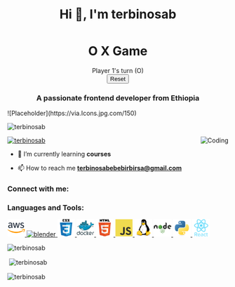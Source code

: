<h1 align="center">Hi 👋, I'm terbinosab</h1>
<!DOCTYPE html>
<html lang="en">
<head>

  <meta charset="UTF-8">
  <meta name="viewport" content="width=device-width, initial-scale=1.0">
  <title>O X Game</title>
  <link rel="stylesheet" href="https://stackpath.bootstrapcdn.com/bootstrap/4.5.2/css/bootstrap.min.css">
  <link rel="stylesheet" href="m.css">
  <style>
    .container {
  text-align: center;
  margin-top: 50px;
}

.board {
  display: grid;
  grid-template-columns: repeat(3, 100px);
  grid-template-rows: repeat(3, 100px);
  gap: 5px;
  background-color: #333;
  padding: 5px;
}

.board > div {
  border: 2px solid #fff;
  display: flex;
  align-items: center;
  justify-content: center;
  font-size: 2em;
  color: #fff;
  cursor: pointer;
  transition: background-color 0.3s ease;
}

.board > div:hover {
  background-color: #555;
}

.message {
  margin-top: 20px;
  font-size: 1.5em;
  color: #fff;
}

.reset-btn {
  margin-top: 20px;
  padding: 10px 20px;
  font-size: 1em;
  cursor: pointer;
  background-color: #ff5733;
  color: #fff;
  border: none;
  border-radius: 5px;
  transition: background-color 0.3s ease;
}

.reset-btn:hover {
  background-color: #ff7f5e;
}
/* Media Query for smaller screens */
@media only screen and (max-width: 600px) {
  .board {
    grid-template-columns: repeat(3, 80px);
    grid-template-rows: repeat(3, 80px);
  }
}
  </style>
</head>
<body>
  <div class="container">
    <h1>O X Game</h1>
    <div id="board" class="board"></div>
    <div id="message" class="message">Player 1's turn (O)</div>
    <button id="resetBtn" class="reset-btn">Reset</button>
  </div>
  <script src="m.js">
    const board = document.getElementById('board');
const message = document.getElementById('message');
const resetBtn = document.getElementById('resetBtn');

let currentPlayer = 'O';
let boardState = ['', '', '', '', '', '', '', '', ''];
let gameActive = true;

const winningConditions = [
  [0, 1, 2],
  [3, 4, 5],
  [6, 7, 8],
  [0, 3, 6],
  [1, 4, 7],
  [2, 5, 8],
  [0, 4, 8],
  [2, 4, 6]
];

function handleCellClick(index) {
  if (!gameActive || boardState[index] !== '') return;

  boardState[index] = currentPlayer;
  renderBoard();
  if (checkWin()) {
    message.innerText = `${currentPlayer} wins!`;
    gameActive = false;
    return;
  }
  if (checkDraw()) {
    message.innerText = `It's a draw!`;
    gameActive = false;
    return;
  }
  currentPlayer = currentPlayer === 'O' ? 'X' : 'O';
  message.innerText = `Player ${currentPlayer}'s turn`;
}

function checkWin() {
  return winningConditions.some(condition => {
    return condition.every(index => {
      return boardState[index] === currentPlayer;
    });
  });
}

function checkDraw() {
  return boardState.every(cell => cell !== '');
}

function renderBoard() {
  board.innerHTML = '';
  boardState.forEach((cell, index) => {
    const cellElement = document.createElement('div');
    cellElement.innerText = cell;
    cellElement.classList.add('cell');
    cellElement.addEventListener('click', () => handleCellClick(index));
    board.appendChild(cellElement);
  });
}

function resetGame() {
  currentPlayer = 'O';
  boardState = ['', '', '', '', '', '', '', '', ''];
  gameActive = true;
  message.innerText = `Player ${currentPlayer}'s turn`;
  renderBoard();
}

resetBtn.addEventListener('click', resetGame);

resetGame();

  </script>
</body>
</html>
<h3 align="center">A passionate frontend developer from Ethiopia</h3>
![Placeholder](https://via.Icons.jpg.com/150)

<p align="left"> <img src="https://github.com/terbinosab" alt="terbinosab" /> </p>
<img align="right" alt="Coding" src=".jpg">
<p align="left"> <a href="https://github.com/ryo-ma/github-profile-trophy"><img src="https://github-profile-trophy.vercel.app/?username=terbinosab" alt="terbinosab" /></a> </p>


- 🌱 I’m currently learning **courses**

- 📫 How to reach me **terbinosabebebirbirsa@gmail.com**

<h3 align="left">Connect with me:</h3>
<p align="left">
</p>

<h3 align="left">Languages and Tools:</h3>
<p align="left"> <a href="https://aws.amazon.com" target="_blank" rel="noreferrer"> <img src="https://raw.githubusercontent.com/devicons/devicon/master/icons/amazonwebservices/amazonwebservices-original-wordmark.svg" alt="aws" width="40" height="40"/> </a> <a href="https://www.blender.org/" target="_blank" rel="noreferrer"> <img src="https://download.blender.org/branding/community/blender_community_badge_white.svg" alt="blender" width="40" height="40"/> </a> <a href="https://www.w3schools.com/css/" target="_blank" rel="noreferrer"> <img src="https://raw.githubusercontent.com/devicons/devicon/master/icons/css3/css3-original-wordmark.svg" alt="css3" width="40" height="40"/> </a> <a href="https://www.docker.com/" target="_blank" rel="noreferrer"> <img src="https://raw.githubusercontent.com/devicons/devicon/master/icons/docker/docker-original-wordmark.svg" alt="docker" width="40" height="40"/> </a> <a href="https://www.w3.org/html/" target="_blank" rel="noreferrer"> <img src="https://raw.githubusercontent.com/devicons/devicon/master/icons/html5/html5-original-wordmark.svg" alt="html5" width="40" height="40"/> </a> <a href="https://developer.mozilla.org/en-US/docs/Web/JavaScript" target="_blank" rel="noreferrer"> <img src="https://raw.githubusercontent.com/devicons/devicon/master/icons/javascript/javascript-original.svg" alt="javascript" width="40" height="40"/> </a> <a href="https://www.linux.org/" target="_blank" rel="noreferrer"> <img src="https://raw.githubusercontent.com/devicons/devicon/master/icons/linux/linux-original.svg" alt="linux" width="40" height="40"/> </a> <a href="https://nodejs.org" target="_blank" rel="noreferrer"> <img src="https://raw.githubusercontent.com/devicons/devicon/master/icons/nodejs/nodejs-original-wordmark.svg" alt="nodejs" width="40" height="40"/> </a> <a href="https://www.python.org" target="_blank" rel="noreferrer"> <img src="https://raw.githubusercontent.com/devicons/devicon/master/icons/python/python-original.svg" alt="python" width="40" height="40"/> </a> <a href="https://reactjs.org/" target="_blank" rel="noreferrer"> <img src="https://raw.githubusercontent.com/devicons/devicon/master/icons/react/react-original-wordmark.svg" alt="react" width="40" height="40"/> </a> </p>


<p><img align="left" src="https://github-readme-stats.vercel.app/api/top-langs?username=terbinosab&show_icons=true&locale=en&layout=compact" alt="terbinosab" /></p>

<br> 

<p>&nbsp;<img align="center" src="https://github-readme-stats.vercel.app/api?username=terbinosab&show_icons=true&locale=en" alt="terbinosab" /></p>

<p><img align="center" src="https://github-readme-streak-stats.herokuapp.com/?user=terbinosab&" alt="terbinosab" /></p>

